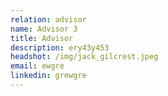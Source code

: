 ```yaml
---
relation: advisor
name: Advisor 3
title: Advisor
description: ery43y453
headshot: /img/jack_gilcrest.jpeg
email: ewgre
linkedin: grewgre
---
```

